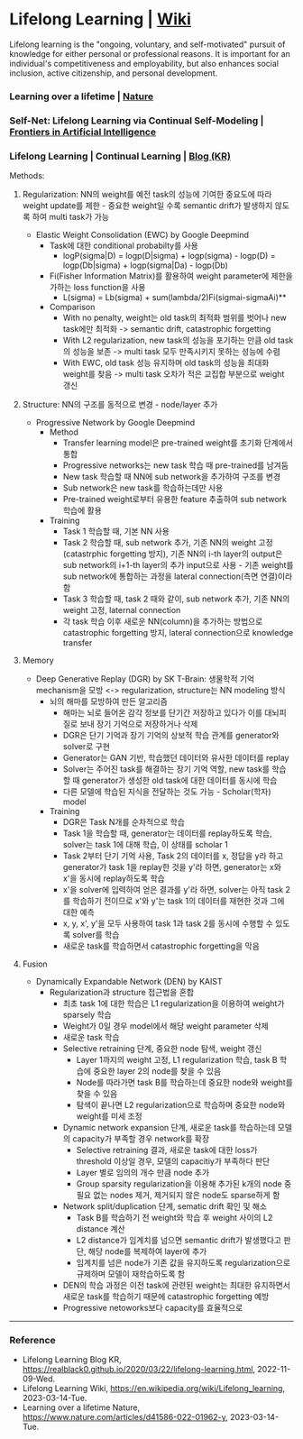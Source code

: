 # Lifelong Learning | [Wiki](https://en.wikipedia.org/wiki/Lifelong_learning)

Lifelong learning is the "ongoing, voluntary, and self-motivated" pursuit of knowledge for either personal or professional reasons. It is important for an individual's competitiveness and employability, but also enhances social inclusion, active citizenship, and personal development.

### Learning over a lifetime | [Nature](https://www.nature.com/articles/d41586-022-01962-y)

### Self-Net: Lifelong Learning via Continual Self-Modeling | [Frontiers in Artificial Intelligence](https://www.frontiersin.org/articles/10.3389/frai.2020.00019/full)

### Lifelong Learning | Continual Learning | [Blog (KR)](https://realblack0.github.io/2020/03/22/lifelong-learning.html)

Methods:
1. Regularization: NN의 weight를 예전 task의 성능에 기여한 중요도에 따라 weight update를 제한 - 중요한 weight일 수록 semantic drift가 발생하지 않도록 하여 multi task가 가능
   - Elastic Weight Consolidation (EWC) by Google Deepmind
     - Task에 대한 conditional probabilty를 사용
       - logP(sigma|D) = logp(D|sigma) + logp(sigma) - logp(D) = logp(Db|sigma) + logp(sigma|Da) - logp(Db)
     - Fi(Fisher Information Matrix)를 활용하여 weight parameter에 제한을 가하는 loss function을 사용
       - L(sigma) = Lb(sigma) + sum(lambda/2)Fi(sigmai-sigmaAi)**
     - Comparison 
       - With no penalty, weight는 old task의 최적화 범위를 벗어나 new task에만 최적화 -> semantic drift, catastrophic forgetting
       - With L2 regularization, new task의 성능을 포기하는 만큼 old task의 성능을 보존 -> multi task 모두 만족시키지 못하는 성능에 수렴
       - With EWC, old task 성능 유지하며 old task의 성능을 최대화 weight를 찾음 -> multi task 오차가 적은 교집합 부분으로 weight 갱신

2. Structure: NN의 구조를 동적으로 변경 - node/layer 추가
   - Progressive Network by Google Deepmind
     - Method
       - Transfer learning model은 pre-trained weight를 초기화 단계에서 통합
       - Progressive networks는 new task 학습 때 pre-trained를 남겨둠
       - New task 학습할 때 NN에 sub network을 추가하여 구조를 변경
       - Sub network은 new task를 학습하는데만 사용
       - Pre-trained weight로부터 유용한 feature 추출하여 sub network 학습에 활용
     - Training
       - Task 1 학습할 때, 기본 NN 사용
       - Task 2 학습할 때, sub network 추가, 기존 NN의 weight 고정(catastrphic forgetting 방지), 기존 NN의 i-th layer의 output은 sub network의 i+1-th layer의 추가 input으로 사용 - 기존 weight를 sub network에 통합하는 과정을 lateral connection(측면 연결)이라 함
       - Task 3 학습할 때, task 2 때와 같이, sub network 추가, 기존 NN의 weight 고정, laternal connection
       - 각 task 학습 이후 새로운 NN(column)을 추가하는 방법으로 catastrophic forgetting 방지, lateral connection으로 knowledge transfer

3. Memory
    - Deep Generative Replay (DGR) by SK T-Brain: 생물학적 기억 mechanism을 모방 <-> regularization, structure는 NN modeling 방식
      - 뇌의 해마를 모방하여 만든 알고리즘
        - 해마는 뇌로 들어온 감각 정보를 단기간 저장하고 있다가 이를 대뇌피질로 보내 장기 기억으로 저장하거나 삭제
        - DGR은 단기 기억과 장기 기억의 상보적 학습 관계를 generator와 solver로 구현
        - Generator는 GAN 기반, 학습했던 데이터와 유사한 데이터를 replay
        - Solver는 주어진 task를 해결하는 장기 기억 역할, new task를 학습할 때 generator가 생성한 old task에 대한 데이터를 동시에 학습
        - 다른 모델에 학습된 지식을 전달하는 것도 가능 - Scholar(학자) model
      - Training
        - DGR은 Task N개를 순차적으로 학습
        - Task 1을 학습할 때, generator는 데이터를 replay하도록 학습, solver는 task 1에 대해 학습, 이 상태를 scholar 1
        - Task 2부터 단기 기억 사용, Task 2의 데이터를 x, 정답을 y라 하고 generator가 task 1을 replay한 것을 y'라 하면, generator는 x와 x'을 동시에 replay하도록 학습
        - x'을 solver에 입력하여 얻은 결과를 y'라 하면, solver는 아직 task 2를 학습하기 전이므로 x'와 y'는 task 1의 데이터를 재현한 것과 그에 대한 예측
        - x, y, x', y'을 모두 사용하여 task 1과 task 2를 동시에 수행할 수 있도록 solver를 학습
        - 새로운 task를 학습하면서 catastrophic forgetting을 막음

4. Fusion
    - Dynamically Expandable Network (DEN) by KAIST
      - Regularization과 structure 접근법을 혼합
        - 최초 task 1에 대한 학습은 L1 regularization을 이용하여 weight가 sparsely 학습
        - Weight가 0일 경우 model에서 해당 weight parameter 삭제
        - 새로운 task 학습
        - Selective retraining 단계, 중요한 node 탐색, weight 갱신
          - Layer 1까지의 weight 고정, L1 regularization 학습, task B 학습에 중요한 layer 2의 node를 찾을 수 있음
          - Node를 따라가면 task B를 학습하는데 중요한 node와 weight를 찾을 수 있음
          - 탐색이 끝나면 L2 regularization으로 학습하며 중요한 node와 weight를 미세 조정
        - Dynamic network expansion 단계, 새로운 task를 학습하는데 모델의 capacity가 부족할 경우 network를 확장
          - Selective retraining 결과, 새로운 task에 대한 loss가 threshold 이상일 경우, 모델의 capacitiy가 부족하다 판단
          - Layer 별로 임의의 개수 만큼 node 추가
          - Group sparsity regularization을 이용해 추가된 k개의 node 중 필요 없는 nodes 제거, 제거되지 않은 node도 sparse하게 함
        - Network split/duplication 단계, sematic drift 확인 및 해소
          - Task B를 학습하기 전 weight와 학습 후 weight 사이의 L2 distance 계산
          - L2 distance가 임계치를 넘으면 semantic drift가 발생했다고 판단, 해당 node를 복제하여 layer에 추가
          - 임계치를 넘은 node가 기존 값을 유지하도록 regularization으로 규제하며 모델이 재학습하도록 함
        - DEN의 학습 과정은 이전 task에 관련된 weight는 최대한 유지하면서 새로운 task를 학습하기 때문에 catastrophic forgetting 예방
        - Progressive netoworks보다 capacity를 효율적으로

---

### Reference
- Lifelong Learning Blog KR, https://realblack0.github.io/2020/03/22/lifelong-learning.html, 2022-11-09-Wed.
- Lifelong Learning Wiki, https://en.wikipedia.org/wiki/Lifelong_learning, 2023-03-14-Tue.
- Learning over a lifetime Nature, https://www.nature.com/articles/d41586-022-01962-y, 2023-03-14-Tue.
